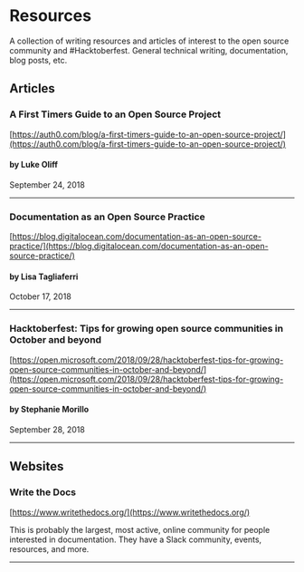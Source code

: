 # Resources
A collection of writing resources and articles of interest to the open source community and #Hacktoberfest. General technical writing, documentation, blog posts, etc.

## Articles

### A First Timers Guide to an Open Source Project
[https://auth0.com/blog/a-first-timers-guide-to-an-open-source-project/](https://auth0.com/blog/a-first-timers-guide-to-an-open-source-project/)
#### by Luke Oliff
September 24, 2018

---

### Documentation as an Open Source Practice
[https://blog.digitalocean.com/documentation-as-an-open-source-practice/](https://blog.digitalocean.com/documentation-as-an-open-source-practice/)
#### by Lisa Tagliaferri
October 17, 2018

---

### Hacktoberfest: Tips for growing open source communities in October and beyond
[https://open.microsoft.com/2018/09/28/hacktoberfest-tips-for-growing-open-source-communities-in-october-and-beyond/](https://open.microsoft.com/2018/09/28/hacktoberfest-tips-for-growing-open-source-communities-in-october-and-beyond/)
#### by Stephanie Morillo
September 28, 2018

---

## Websites

### Write the Docs 
[https://www.writethedocs.org/](https://www.writethedocs.org/)

This is probably the largest, most active, online community for people interested in documentation. They have a Slack community, events, resources, and more.

---
